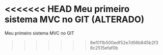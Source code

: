 <<<<<<< HEAD
Meu primeiro sistema MVC no GIT (ALTERADO)
=======
Meu primeiro sistema MVC no GIT
>>>>>>> 8ef011b500edf52e7d56b845b2f38c2515efaf0b
